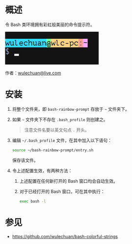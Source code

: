 <link rel="stylesheet" href="./docs/styles/markdown-preview-in-ms-vscode.css">

# 概述

令 Bash 类环境拥有彩虹般美丽的命令提示符。

![An example of mine](./docs/illustrates/bash-rainbow-prompt-example-wulechuan.png)

作者：[wulechuan@live.com](mailto:wulechuan@live.com)


# 安装

1.  将整个文件夹，即 `bash-rainbow-prompt` 存放于 `~` 文件夹下。

2.  如果 `~` 文件夹下不存在 `.bash_profile` 则创建之。
    > 注意文件名要以英文句点 `.` 开头。

3. 编辑 `~/.bash_profile` 文件，在其中加入以下语句：

    ```sh
    source ~/bash-rainbow-prompt/entry.sh
    ```

    保存该文件。

4.  令上述配置生效，有两种方法：

    1.  上述配置在任何新打开的 Bash 窗口均会自动生效。

    2.  对于已经打开的 Bash 窗口，可在其中执行：

        ```sh
        exec bash -l
        ```


# 参见

- https://github.com/wulechuan/bash-colorful-strings